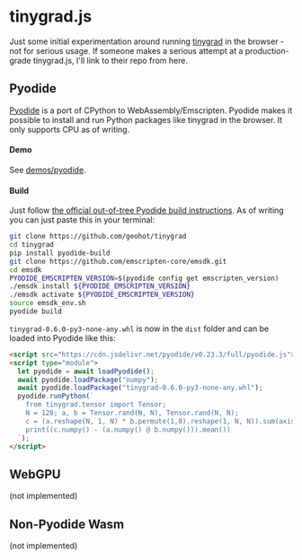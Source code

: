 # tinygrad.js
Just some initial experimentation around running [tinygrad](https://github.com/geohot/tinygrad) in the browser - not for serious usage. If someone makes a serious attempt at a production-grade tinygrad.js, I'll link to their repo from here.

## Pyodide
[Pyodide](https://github.com/pyodide/pyodide) is a port of CPython to WebAssembly/Emscripten. Pyodide makes it possible to install and run Python packages like tinygrad in the browser. It only supports CPU as of writing.

#### Demo
See [demos/pyodide](https://josephrocca.github.io/tinygrad.js/demos/pyodide).

#### Build
Just follow [the official out-of-tree Pyodide build instructions](https://pyodide.org/en/stable/development/building-and-testing-packages.html). As of writing you can just paste this in your terminal:
```bash
git clone https://github.com/geohot/tinygrad
cd tinygrad
pip install pyodide-build
git clone https://github.com/emscripten-core/emsdk.git
cd emsdk
PYODIDE_EMSCRIPTEN_VERSION=$(pyodide config get emscripten_version)
./emsdk install ${PYODIDE_EMSCRIPTEN_VERSION}
./emsdk activate ${PYODIDE_EMSCRIPTEN_VERSION}
source emsdk_env.sh
pyodide build
```
`tinygrad-0.6.0-py3-none-any.whl` is now in the `dist` folder and can be loaded into Pyodide like this:
```html
<script src="https://cdn.jsdelivr.net/pyodide/v0.23.3/full/pyodide.js"></script>
<script type="module">
  let pyodide = await loadPyodide();
  await pyodide.loadPackage("numpy");
  await pyodide.loadPackage("tinygrad-0.6.0-py3-none-any.whl");
  pyodide.runPython(`
    from tinygrad.tensor import Tensor;
    N = 128; a, b = Tensor.rand(N, N), Tensor.rand(N, N);
    c = (a.reshape(N, 1, N) * b.permute(1,0).reshape(1, N, N)).sum(axis=2);
    print((c.numpy() - (a.numpy() @ b.numpy())).mean())
  `);
</script>
```

## WebGPU
(not implemented)


## Non-Pyodide Wasm
(not implemented)
